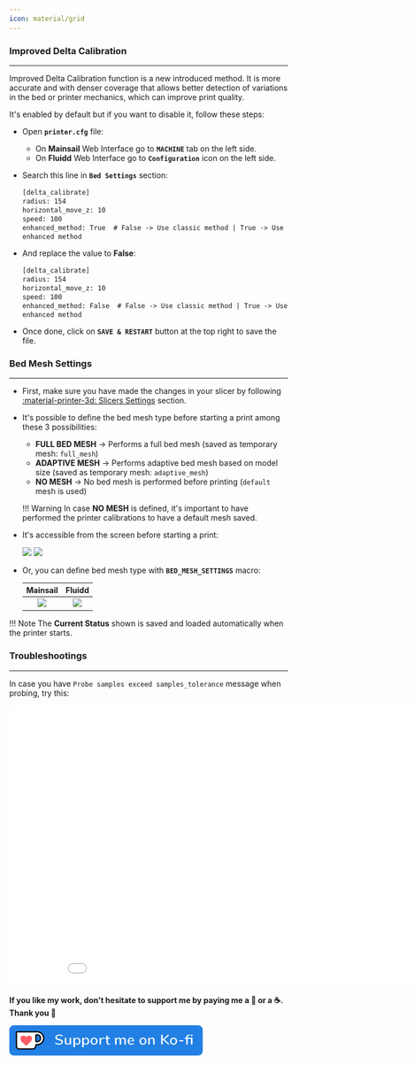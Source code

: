 ```yaml
---
icon: material/grid
---
```


### Improved Delta Calibration
<hr>

Improved Delta Calibration function is a new introduced method. It is more accurate and with denser coverage that allows better detection of variations in the bed or printer mechanics, which can improve print quality.

It's enabled by default but if you want to disable it, follow these steps:

- Open **`printer.cfg`** file:

    - On **Mainsail** Web Interface go to **`MACHINE`** tab on the left side.
    - On **Fluidd** Web Interface go to **`Configuration`** icon on the left side.

- Search this line in **`Bed Settings`** section:

    ``` title="printer.cfg" hl_lines="5"
    [delta_calibrate]
	radius: 154
	horizontal_move_z: 10
	speed: 100
	enhanced_method: True  # False -> Use classic method | True -> Use enhanced method
    ```
 
- And replace the value to **False**:

    ``` title="printer.cfg" hl_lines="5"
    [delta_calibrate]
	radius: 154
	horizontal_move_z: 10
	speed: 100
	enhanced_method: False  # False -> Use classic method | True -> Use enhanced method
    ```

- Once done, click on **`SAVE & RESTART`** button at the top right to save the file.


### Bed Mesh Settings
<hr>

- First, make sure you have made the changes in your slicer by following <a href="../slicers-settings">:material-printer-3d: Slicers Settings</a> section.

- It's possible to define the bed mesh type before starting a print among these 3 possibilities:

	- **FULL BED MESH** → Performs a full bed mesh (saved as temporary mesh: `full_mesh`)
	- **ADAPTIVE MESH** → Performs adaptive bed mesh based on model size (saved as temporary mesh: `adaptive_mesh`)
	- **NO MESH** → No bed mesh is performed before printing (`default` mesh is used)

	!!! Warning
        In case **NO MESH** is defined, it's important to have performed the printer calibrations to have a default mesh saved.
  
- It's accessible from the screen before starting a print:

	<img width="600" src="../assets/images/bed-mesh-01.png">

	<img width="600" src="../assets/images/bed-mesh-02.png">

- Or, you can define bed mesh type with **`BED_MESH_SETTINGS`** macro:

	| Mainsail | Fluidd |
	| :---------: | :---------: |
	| <img width="400" src="../assets/images/bed-mesh-03.png"> | <img width="400" src="../assets/images/bed-mesh-04.png"> |

!!! Note
    The **Current Status** shown is saved and loaded automatically when the printer starts.
 
 
 ### Troubleshootings
<hr>

In case you have `Probe samples exceed samples_tolerance` message when probing, try this:
 
 <iframe width="900" height="506" src="../assets/videos/Fix_Bed_Issue.mp4" title="Fix Bed Issue" frameborder="0" allow="accelerometer; autoplay; clipboard-write; encrypted-media; gyroscope; picture-in-picture; web-share" referrerpolicy="strict-origin-when-cross-origin" allowfullscreen></iframe> 

<br />

**If you like my work, don't hesitate to support me by paying me a 🍺 or a ☕. Thank you 🙂**

<a href="https://ko-fi.com/guilouz" target="_blank"><img width="350" src="../assets/images/ko-fi.png"></a>
